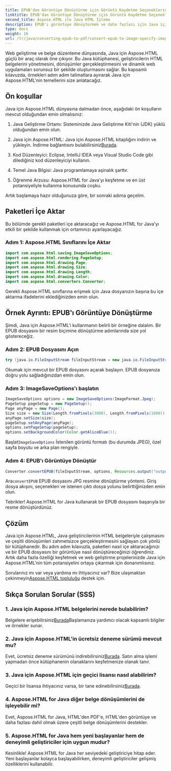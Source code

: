 ```yaml
---
title: EPUB'dan Görüntüye Dönüştürme için Görüntü Kaydetme Seçeneklerinin Belirlenmesi
linktitle: EPUB'dan Görüntüye Dönüştürme için Görüntü Kaydetme Seçeneklerinin Belirlenmesi
second_title: Aspose.HTML ile Java HTML İşleme
description: EPUB'ı görüntüye dönüştürmek ve daha fazlası için Java için Aspose.HTML'i kullanmayı öğrenin. Adım adım kılavuzumuzu keşfedin. #JavaDevelopment #WebDevelopment #DocumentConversion
type: docs
weight: 16
url: /tr/java/converting-epub-to-pdf/convert-epub-to-image-specify-image-save-options/
---
```


Web geliştirme ve belge düzenleme dünyasında, Java için Aspose.HTML güçlü bir araç olarak öne çıkıyor. Bu Java kütüphanesi, geliştiricilerin HTML belgelerini yönetmesini, dönüşümler gerçekleştirmesini ve dinamik web uygulamaları sorunsuz bir şekilde oluşturmasını sağlar. Bu kapsamlı kılavuzda, örnekleri adım adım talimatlara ayırarak Java için Aspose.HTML'nin temellerini size anlatacağız.

## Ön koşullar

Java için Aspose.HTML dünyasına dalmadan önce, aşağıdaki ön koşulların mevcut olduğundan emin olmalısınız:

1. Java Geliştirme Ortamı: Sisteminizde Java Geliştirme Kiti'nin (JDK) yüklü olduğundan emin olun.

2. Java için Aspose.HTML: Java için Aspose.HTML kitaplığını indirin ve yükleyin. İndirme bağlantısını bulabilirsiniz[Burada](https://releases.aspose.com/html/java/).

3. Kod Düzenleyici: Eclipse, IntelliJ IDEA veya Visual Studio Code gibi dilediğiniz kod düzenleyiciyi kullanın.

4. Temel Java Bilgisi: Java programlamaya aşinalık şarttır.

5. Öğrenme Arzusu: Aspose.HTML for Java'yı keşfetme ve en üst potansiyeliyle kullanma konusunda coşku.

Artık başlamaya hazır olduğunuza göre, bir sonraki adıma geçelim.

## Paketleri İçe Aktar

Bu bölümde gerekli paketleri içe aktaracağız ve Aspose.HTML for Java'yı etkili bir şekilde kullanmak için ortamınızı ayarlayacağız. 

### Adım 1: Aspose.HTML Sınıflarını İçe Aktar

```java
import com.aspose.html.saving.ImageSaveOptions;
import com.aspose.html.rendering.PageSetup;
import com.aspose.html.drawing.Page;
import com.aspose.html.drawing.Size;
import com.aspose.html.drawing.Length;
import com.aspose.html.drawing.Color;
import com.aspose.html.converters.Converter;
```

Gerekli Aspose.HTML sınıflarına erişmek için Java dosyanızın başına bu içe aktarma ifadelerini eklediğinizden emin olun.

## Örnek Ayrıntı: EPUB'ı Görüntüye Dönüştürme

Şimdi, Java için Aspose.HTML'i kullanmanın belirli bir örneğine dalalım. Bir EPUB dosyasını bir resim biçimine dönüştürme adımlarında size yol göstereceğiz.

### Adım 2: EPUB Dosyasını Açın

```java
try (java.io.FileInputStream fileInputStream = new java.io.FileInputStream(Resources.input("input.epub"))) {
```

Okumak için mevcut bir EPUB dosyasını açarak başlayın. EPUB dosyanıza doğru yolu sağladığınızdan emin olun.

### Adım 3: ImageSaveOptions'ı başlatın

```java
ImageSaveOptions options = new ImageSaveOptions(ImageFormat.Jpeg);
PageSetup pageSetup = new PageSetup();
Page anyPage = new Page();
Size size = new Size(Length.fromPixels(3000), Length.fromPixels(1000));
anyPage.setSize(size);
pageSetup.setAnyPage(anyPage);
options.setPageSetup(pageSetup);
options.setBackgroundColor(Color.getAliceBlue());
```

 Başlat`ImageSaveOptions` İstenilen görüntü formatı (bu durumda JPEG), özel sayfa boyutu ve arka plan rengiyle.

### Adım 4: EPUB'ı Görüntüye Dönüştür

```java
Converter.convertEPUB(fileInputStream, options, Resources.output("output.jpg"));
```

 Ara`convertEPUB` EPUB dosyasını JPG resmine dönüştürme yöntemi. Giriş dosya akışını, seçenekleri ve istenen çıktı dosya yolunu belirttiğinizden emin olun.

Tebrikler! Aspose.HTML for Java kullanarak bir EPUB dosyasını başarıyla bir resme dönüştürdünüz.

## Çözüm

Java için Aspose.HTML, Java geliştiricilerinin HTML belgeleriyle çalışmasını ve çeşitli dönüşümleri zahmetsizce gerçekleştirmesini sağlayan çok yönlü bir kütüphanedir. Bu adım adım kılavuzla, paketleri nasıl içe aktaracağınızı ve bir EPUB dosyasını bir görüntüye nasıl dönüştüreceğinizi öğrendiniz. Artık daha fazla özelliği keşfetmek ve web geliştirme projelerinizde Java için Aspose.HTML'nin tüm potansiyelini ortaya çıkarmak için donanımlısınız.

 Sorularınız mı var veya yardıma mı ihtiyacınız var? Bize ulaşmaktan çekinmeyin[Aspose.HTML topluluğu](https://forum.aspose.com/) destek için.

## Sıkça Sorulan Sorular (SSS)

### 1. Java için Aspose.HTML belgelerini nerede bulabilirim?

 Belgelere erişebilirsiniz[Burada](https://reference.aspose.com/html/java/)Başlamanıza yardımcı olacak kapsamlı bilgiler ve örnekler sunar.

### 2. Java için Aspose.HTML'in ücretsiz deneme sürümü mevcut mu?

 Evet, ücretsiz deneme sürümünü indirebilirsiniz[Burada](https://releases.aspose.com/). Satın alma işlemi yapmadan önce kütüphanenin olanaklarını keşfetmenize olanak tanır.

### 3. Java için Aspose.HTML için geçici lisansı nasıl alabilirim?

 Geçici bir lisansa ihtiyacınız varsa, bir tane edinebilirsiniz[Burada](https://purchase.aspose.com/temporary-license/).

### 4. Aspose.HTML for Java diğer belge dönüşümlerini de işleyebilir mi?

Evet, Aspose.HTML for Java, HTML'den PDF'e, HTML'den görüntüye ve daha fazlası dahil olmak üzere çeşitli belge dönüşümlerini destekler.

### 5. Aspose.HTML for Java hem yeni başlayanlar hem de deneyimli geliştiriciler için uygun mudur?

Kesinlikle! Aspose.HTML for Java her seviyedeki geliştiriciye hitap eder. Yeni başlayanlar kolayca başlayabilirken, deneyimli geliştiriciler gelişmiş özelliklerini kullanabilir.